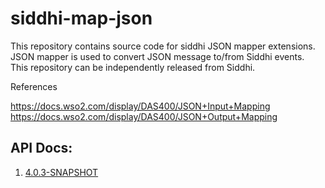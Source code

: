 # siddhi-map-json

This repository contains source code for siddhi JSON mapper extensions.
JSON mapper is used to convert JSON message to/from Siddhi events.
<br>
This repository can be independently released from Siddhi.

References

https://docs.wso2.com/display/DAS400/JSON+Input+Mapping<br>
https://docs.wso2.com/display/DAS400/JSON+Output+Mapping

## API Docs:

1. <a href="./api/4.0.3-SNAPSHOT">4.0.3-SNAPSHOT</a>
